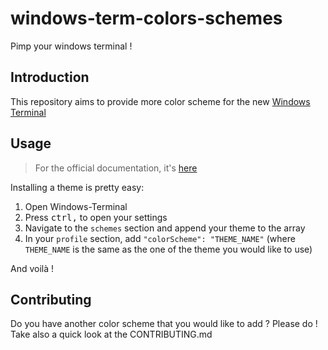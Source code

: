 # windows-term-colors-schemes

Pimp your windows terminal !

## Introduction

This repository aims to provide more color scheme for the new
[Windows Terminal](https://github.com/microsoft/terminal)

## Usage

> For the official documentation, it's [here](https://aka.ms/terminal-color-schemes)

Installing a theme is pretty easy:

1. Open Windows-Terminal
1. Press <kbd>ctrl</kbd><kbd>,</kbd> to open your settings
1. Navigate to the `schemes` section and append your theme to the array
1. In your `profile` section, add `"colorScheme": "THEME_NAME"` (where
   `THEME_NAME` is the same as the one of the theme you would like to use)

And voilà !

## Contributing

Do you have another color scheme that you would like to add ? Please do !  
Take also a quick look at the CONTRIBUTING.md
